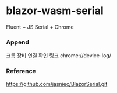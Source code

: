 # blazor-wasm-serial

Fluent + JS Serial + Chrome







### Append

크롬 장비 연결 확인 링크 chrome://device-log/

### Reference

https://github.com/jasniec/BlazorSerial.git
